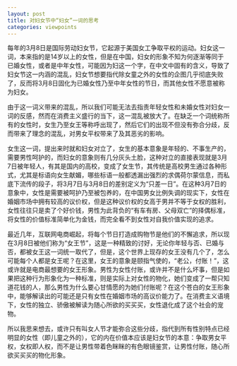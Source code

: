 ```yaml
---
layout: post
title: 对妇女节中“妇女”一词的思考
categories: viewpoints
---
```

每年的3月8日是国际劳动妇女节，它起源于美国女工争取平权的运动。妇女这一词，本来指的是14岁以上的女性，但是在中国，妇女的形象不知为何逐渐等同于已婚女性，或者是中年女性，可能因为妇这一个字，在中文中固有的含义，导致了妇女节这一内涵的混乱，妇女节想要指代除女童之外的女性的企图几乎彻底失败了，反而将3月8日固化为已婚女性乃至中年女性的节日，而其他女性不愿意被称为妇女。

由于这一词义带来的混乱，所以我们可能无法去指责年轻女性和未婚女性对妇女一词的反感，然而在消费主义盛行的当下，这一混乱被放大了。在缺乏一个词统称所有的女性时，女生乃至女王等称呼出现了，然后它们的出现不但没有弥合分歧，反而带来了理念的混乱，对男女平权带来了及其恶劣的影响。

女生这一词，提出来时就和妇女对立了，女生的基本意象是年轻的、不事生产的，需要男性呵护的，而妇女的意象则有几分灰头土脸，这种对立的直接表现就是3月7日被年轻人，有其是国内的高校，变成了女生节，其传统是高校男生通过各种形式，尤其是标语向女生献媚，哪些标语一般都透漏出强烈的求偶荷尔蒙信息，而私底下流传的段子，将3月7日与3月8日的差别定义为“只差一日”。在这种3月7日的意象中，女性是需要被呵护乃至被包养的，在中国男女比例失调的现实下，女性在婚姻市场中拥有较高的议价权，但是这种议价权的女高于男并不等于女权的胜利，女性往往只是卖了个好价钱，男性为此背负的“有车有房、父母双亡”的择偶标准，将女性的价值标准简单化为金钱，而完全看不到女性对自我价值实现的追求。

最近几年，互联网电商崛起，将每个节日打造成购物节是他们的不懈追求，所以现在3月8日被他们称为“女王节”，这是一种精致的讨好，无论你年轻与否、已婚与否，都被女王这一词统一取代了，但是，这个世界上现存的女王没有几个了，怎么可能每个人都是女王呢？在这里，女王的意象是颐指气使的，“老公，付账！”，这或许就是电商最想要的女王形象。男性为女性付账，或许并不是什么坏事，但是如果把这种行为形象化为一种标准，则是实际上对女性的物化，她们变成了一帮只知道花钱的人，那么男性为什么要心甘情愿的为她们付账呢？在这个苍白的女王形象中，能够解读出的可能还是只有女性在婚姻市场的高议价能力了。在消费主义语境下，女性的独立、骄傲被解读为随心所欲的买买买，女性退化成了这个社会的宠物。

所以我思来想去，或许只有叫女人节才能弥合这些分歧，指代到所有性别特点已经明显的女性（即儿童之外的），它的内在价值本应该是妇女节的本意：争取男女平权，女权即人权，而不是让男性带着色眯眯的有色眼镜鉴赏，让男性付账，随心所欲买买买的物化形象。
